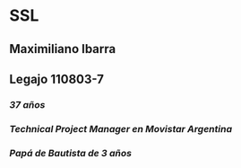 # SSL #

## Maximiliano Ibarra

## Legajo 110803-7

###  _37 años_

### _Technical Project Manager en Movistar Argentina_

###  _Papá de Bautista de 3 años_
